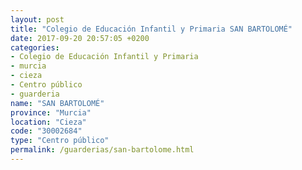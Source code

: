 ```yaml
---
layout: post
title: "Colegio de Educación Infantil y Primaria SAN BARTOLOMÉ"
date: 2017-09-20 20:57:05 +0200
categories:
- Colegio de Educación Infantil y Primaria
- murcia
- cieza
- Centro público
- guarderia
name: "SAN BARTOLOMÉ"
province: "Murcia"
location: "Cieza"
code: "30002684"
type: "Centro público"
permalink: /guarderias/san-bartolome.html
---
```

